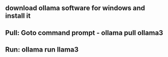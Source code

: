 ## download ollama software for windows and install it
## Pull: Goto command prompt - ollama pull ollama3
## Run: ollama run llama3